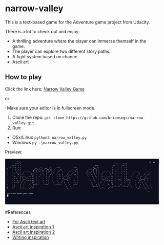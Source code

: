 # narrow-valley

This is a text-based game for the Adventure game project from Udacity.

There is a lot to check out and enjoy:
* A thrilling adventure where the player can immerse themself in the game.
* The player can explore two different story paths.
* A fight system based on chance.
* Ascii art 

## How to play
Click the link here: [Narrow Valley Game](https://briansegs.github.io/narrow-valley-gameplay/)

or

-Make sure your editor is in fullscreen mode.
1. Clone the repo: `git clone https://github.com/briansegs/narrow-valley.git`
2. Run: 
  * OSx/Linux `python3 narrow_valley.py` 
  * Windows `py .\narrow_valley.py`

Preview:

![art](https://github.com/briansegs/narrow-valley/blob/main/preview-art.JPG?raw=true)

#References

* [For Ascii text art](http://patorjk.com/software/taag/#p=display&f=Graffiti&t=Type%20Something%20)
* [Ascii art inspiration 1](https://ascii.co.uk/)
* [Ascii art inspiration 2](https://www.asciiart.eu/)
* [Writing inspiration](https://inspirassion.com/en/)



